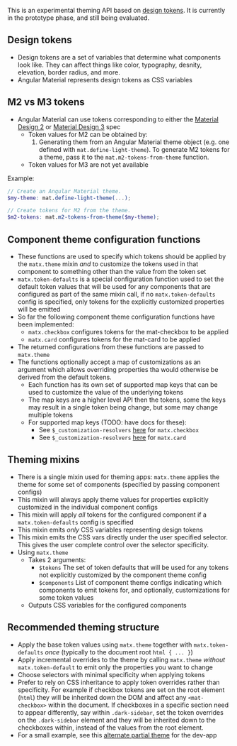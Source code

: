 This is an experimental theming API based on [design tokens](https://m3.material.io/foundations/design-tokens/how-to-use-tokens). It is currently in the prototype phase,
and still being evaluated.

## Design tokens
- Design tokens are a set of variables that determine what components look like. They can affect things like color, typography, desnity, elevation, border radius, and more.
- Angular Material represents design tokens as CSS variables

## M2 vs M3 tokens
- Angular Material can use tokens corresponding to either the [Material Design 2](https://m2.material.io/) or [Material Design 3](https://m3.material.io/) spec
  - Token values for M2 can be obtained by:
    1. Generating them from an Angular Material theme object (e.g. one defined with `mat.define-light-theme`). To generate M2 tokens for a theme, pass it to the `mat.m2-tokens-from-theme` function.
  - Token values for M3 are not yet available

Example:
```scss
// Create an Angular Material theme.
$my-theme: mat.define-light-theme(...);

// Create tokens for M2 from the theme. 
$m2-tokens: mat.m2-tokens-from-theme($my-theme);
```
## Component theme configuration functions
- These functions are used to specify which tokens should be applied by the `matx.theme` mixin _and_ to customize the tokens used in that component to something other than the value from the token set
- `matx.token-defaults` is a special configuration function used to set the default token values that will be used for any components that are configured as part of the same mixin call, if no `matx.token-defaults` config is specified, only tokens for the explicitly customized properties will be emitted
- So far the following component theme configuration functions have been implemented:
  - `matx.checkbox` configures tokens for the mat-checkbox to be applied
  - `matx.card` configures tokens for the mat-card to be applied
- The returned configurations from these functions are passed to `matx.theme`
- The functions optionally accept a map of customizations as an argument which allows overriding properties tha would otherwise be derived from the default tokens.
  - Each function has its own set of supported map keys that can be used to customize the value of the underlying tokens
  - The map keys are a higher level API then the tokens, some the keys may result in a single token being change, but some may change multiple tokens
  - For supported map keys (TODO: have docs for these):
    - See `$_customization-resolvers` [here](https://github.com/angular/components/blob/main/src/material-experimental/theming/_checkbox.scss) for `matx.checkbox`
    - See `$_customization-resolvers` [here](https://github.com/angular/components/blob/main/src/material-experimental/theming/_card.scss) for `matx.card`

## Theming mixins
- There is a single mixin used for theming apps: `matx.theme` applies the theme for some set of components (specified by passing component configs)
- This mixin will always apply theme values for properties explicitly customized in the individual component configs
- This mixin will apply *all* tokens for the configured component if a `matx.token-defaults` config is specified
- This mixin emits *only* CSS variables representing design tokens
- This mixin emits the CSS vars directly under the user specified selector. This gives the user complete control over the selector specificity.
- Using `matx.theme`
  - Takes 2 arguments:
    - `$tokens` The set of token defaults that will be used for any tokens not explicitly customized by the component theme config
    - `$components` List of component theme configs indicating which components to emit tokens for, and optionally, customizations for some token values
  - Outputs CSS variables for the configured components

## Recommended theming structure
- Apply the base token values using `matx.theme` together with `matx.token-defaults` *once* (typically to the document root `html { ... }`)
- Apply incremental overrides to the theme by calling `matx.theme` *without* `matx.token-default` to emit only the properties you want to change
- Choose selectors with minimal specificity when applying tokens
- Prefer to rely on CSS inheritance to apply token overrides rather than specificity.
  For example if checkbox tokens are set on the root element (`html`) they will be inherited down
  the DOM and affect any `<mat-checkbox>` within the document. If checkboxes in a specific section
  need to appear differently, say within `.dark-sidebar`, set the token overrides on the
  `.dark-sidebar` element and they will be inherited down to the checkboxes within, instead of the
  values from the root element.
- For a small example, see this [alternate partial theme](https://github.com/angular/components/blob/main/src/dev-app/theme-token-api.scss) for the dev-app
